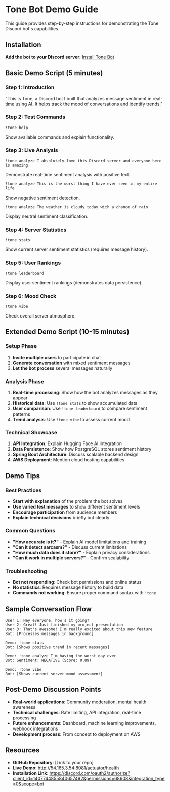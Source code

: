 # Tone Bot Demo Guide

This guide provides step-by-step instructions for demonstrating the Tone Discord bot's capabilities.

## Installation

**Add the bot to your Discord server:**
[Install Tone Bot](https://discord.com/oauth2/authorize?client_id=1407744855840657492&permissions=68608&integration_type=0&scope=bot)

## Basic Demo Script (5 minutes)

### Step 1: Introduction
"This is Tone, a Discord bot I built that analyzes message sentiment in real-time using AI. It helps track the mood of conversations and identify trends."

### Step 2: Test Commands
```
!tone help
```
Show available commands and explain functionality.

### Step 3: Live Analysis
```
!tone analyze I absolutely love this Discord server and everyone here is amazing
```
Demonstrate real-time sentiment analysis with positive text.

```
!tone analyze This is the worst thing I have ever seen in my entire life
```
Show negative sentiment detection.

```
!tone analyze The weather is cloudy today with a chance of rain
```
Display neutral sentiment classification.

### Step 4: Server Statistics
```
!tone stats
```
Show current server sentiment statistics (requires message history).

### Step 5: User Rankings
```
!tone leaderboard
```
Display user sentiment rankings (demonstrates data persistence).

### Step 6: Mood Check
```
!tone vibe
```
Check overall server atmosphere.

## Extended Demo Script (10-15 minutes)

### Setup Phase
1. **Invite multiple users** to participate in chat
2. **Generate conversation** with mixed sentiment messages
3. **Let the bot process** several messages naturally

### Analysis Phase
1. **Real-time processing**: Show how the bot analyzes messages as they appear
2. **Historical data**: Use `!tone stats` to show accumulated data
3. **User comparison**: Use `!tone leaderboard` to compare sentiment patterns
4. **Trend analysis**: Use `!tone vibe` to assess current mood

### Technical Showcase
1. **API Integration**: Explain Hugging Face AI integration
2. **Data Persistence**: Show how PostgreSQL stores sentiment history
3. **Spring Boot Architecture**: Discuss scalable backend design
4. **AWS Deployment**: Mention cloud hosting capabilities

## Demo Tips

### Best Practices
- **Start with explanation** of the problem the bot solves
- **Use varied test messages** to show different sentiment levels
- **Encourage participation** from audience members
- **Explain technical decisions** briefly but clearly

### Common Questions
- **"How accurate is it?"** - Explain AI model limitations and training
- **"Can it detect sarcasm?"** - Discuss current limitations
- **"How much data does it store?"** - Explain privacy considerations
- **"Can it work in multiple servers?"** - Confirm scalability

### Troubleshooting
- **Bot not responding**: Check bot permissions and online status
- **No statistics**: Requires message history to build data
- **Commands not working**: Ensure proper command syntax with `!tone`

## Sample Conversation Flow

```
User 1: Hey everyone, how's it going?
User 2: Great! Just finished my project presentation
User 3: That's awesome! I'm really excited about this new feature
Bot: [Processes messages in background]

Demo: !tone stats
Bot: [Shows positive trend in recent messages]

Demo: !tone analyze I'm having the worst day ever
Bot: Sentiment: NEGATIVE (Score: 0.89)

Demo: !tone vibe  
Bot: [Shows current server mood assessment]
```

## Post-Demo Discussion Points

- **Real-world applications**: Community moderation, mental health awareness
- **Technical challenges**: Rate limiting, API integration, real-time processing
- **Future enhancements**: Dashboard, machine learning improvements, webhook integrations
- **Development process**: From concept to deployment on AWS

## Resources

- **GitHub Repository**: [Link to your repo]
- **Live Demo**: http://54.165.3.54:8081/actuator/health
- **Installation Link**: https://discord.com/oauth2/authorize?client_id=1407744855840657492&permissions=68608&integration_type=0&scope=bot
